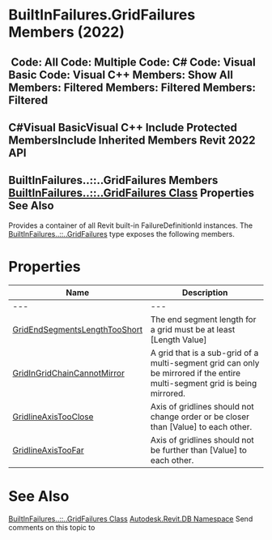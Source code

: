 # BuiltInFailures.GridFailures Members (2022)

﻿
 Code: All Code: Multiple Code: C# Code: Visual Basic Code: Visual C++  Members: Show All Members: Filtered Members: Filtered Members: Filtered   
---  
C#Visual BasicVisual C++
Include Protected MembersInclude Inherited Members
Revit 2022 API  
---  
BuiltInFailures..::..GridFailures Members  
[BuiltInFailures..::..GridFailures Class](48cf99c8-ce67-2506-5914-592a04f61c47.md "BuiltInFailures.GridFailures Class") Properties See Also  
---  
Provides a container of all Revit built-in FailureDefinitionId instances.
The [BuiltInFailures..::..GridFailures](48cf99c8-ce67-2506-5914-592a04f61c47.md "BuiltInFailures.GridFailures Class") type exposes the following members.
# Properties
| Name | Description |
| --- | --- |
| --- | --- | --- |
| [GridEndSegmentsLengthTooShort](8c229f99-e150-204b-1537-53dca8322baa.md "GridEndSegmentsLengthTooShort Property") | The end segment length for a grid must be at least [Length Value] |
| [GridInGridChainCannotMirror](ce5091ef-351c-f795-ea37-550e7087235b.md "GridInGridChainCannotMirror Property") | A grid that is a sub-grid of a multi-segment grid can only be mirrored if the entire multi-segment grid is being mirrored. |
| [GridlineAxisTooClose](594cf719-48f6-7c62-2178-da9e777664c0.md "GridlineAxisTooClose Property") | Axis of gridlines should not change order or be closer than [Value] to each other. |
| [GridlineAxisTooFar](ba6f8ff3-f144-980d-32d6-0eff189098d4.md "GridlineAxisTooFar Property") | Axis of gridlines should not be further than [Value] to each other. |

# See Also
[BuiltInFailures..::..GridFailures Class](48cf99c8-ce67-2506-5914-592a04f61c47.md "BuiltInFailures.GridFailures Class")
[Autodesk.Revit.DB Namespace](87546ba7-461b-c646-cbb1-2cb8f5bff8b2.md "Autodesk.Revit.DB Namespace")
Send comments on this topic to 